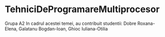 # TehniciDeProgramareMultiprocesor
Grupa A2
In cadrul acestei temei, au contribuit studentii: Dobre Roxana-Elena, Galatanu Bogdan-Ioan, Ghioc Iuliana-Otilia
